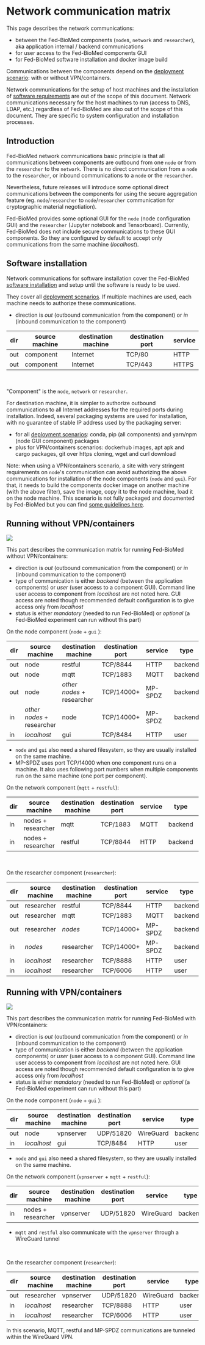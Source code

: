 # Network communication matrix

This page describes the network communications:

- between the Fed-BioMed components (`node`s, `network` and `researcher`), aka application internal / backend communications 
- for user access to the Fed-BioMed components GUI
- for Fed-BioMed software installation and docker image build

Communications between the components depend on the [deployment scenario](/user-guide/deployment/deployment/): with or without VPN/containers.

Network communications for the setup of host machines and the installation of [software requirements](/tutorials/installation/0-basic-software-installation/#software-packages) are out of the scope of this document. Network communications necessary for the host machines to run (access to DNS, LDAP, etc.) regardless of Fed-BioMed are also out of the scope of this document. They are specific to system configuration and installation processes.


## Introduction

Fed-BioMed network communications basic principle is that all communications between components are outbound from one `node` or from the `researcher` to the `network`. There is no direct communication from a `node` to the `researcher`, or inbound communications to a `node` or the `researcher`.

Nevertheless, future releases will introduce some optional direct communications between the components for using the secure aggregation feature (eg. `node`/`researcher` to `node`/`researcher` communication for cryptographic material negotiation).

Fed-BioMed provides some optional GUI for the `node` (node configuration GUI) and the `researcher` (Jupyter notebook and Tensorboard).
Currently, Fed-BioMed does not include secure communications to these GUI components. So they are configured by default to accept only communications from the same machine (*localhost*).


## Software installation

Network communications for software installation cover the Fed-BioMed [software installation](/tutorials/installation/0-basic-software-installation/#fed-biomed-software) and setup until the software is ready to be used.

They cover all [deployment scenarios](/user-guide/deployment/deployment/). If multiple machines are used, each machine needs to authorize these communications.

* direction is *out* (outbound communication from the component) or *in* (inbound communication to the component)

| dir | source machine | destination machine | destination port | service |
| --  | ------------   | -----------------   | --------------   | -----   |
| out | component      | Internet            | TCP/80           | HTTP    |
| out | component      | Internet            | TCP/443          | HTTPS   | 

<br>

"Component" is the `node`, `network` or `researcher`. 

For destination machine, it is simpler to authorize outbound communications to all Internet addresses for the required ports during installation. Indeed, several packaging systems are used for installation, with no guarantee of stable IP address used by the packaging server:

- for all [deployment scenarios](/user-guide/deployment/deployment/): conda, pip (all components) and yarn/npm (node GUI component) packages
- plus for VPN/containers scenarios: dockerhub images, apt apk and cargo packages, git over https cloning, wget and curl download 

Note: when using a VPN/containers scenario, a site with very stringent requirements on `node`'s communication can avoid authorizing the above communications for installation of the node components (`node` and `gui`). For that, it needs to build the components docker image on another machine (with the above filter), save the image, copy it to the node machine, load it on the node machine. This scenario is not fully packaged and documented by Fed-BioMed but you can find [some guidelines here](https://gitlab.inria.fr/fedbiomed/fedbiomed/-/blob/master/envs/vpn/README.md#specific-instructions-building-node-image-on-a-different-machine).


## Running without VPN/containers

<div class="img-content">
    <img src="/assets/img/fedbiomed_matrix_native.png" style="max-width:850px" />
</div>

This part describes the communication matrix for running Fed-BioMed without VPN/containers:

* direction is *out* (outbound communication from the component) or *in* (inbound communication to the component)
* type of communication is either *backend* (between the application components) or *user* (user access to a component GUI). Command line user access to component from *localhost* are not noted here. GUI access are noted though recommended default configuration is to give access only from *localhost*
* status is either *mandatory* (needed to run Fed-BioMed) or *optional* (a Fed-BioMed experiment can run without this part)

On the node component (`node` + `gui` ):

| dir | source machine | destination machine | destination port | service   | type     | status    | comment  |
| --  | ------------   | -----------------   | --------------   | -----     | ------   | --------  | ------   |
| out | node           | restful             | TCP/8844         | HTTP      | backend  | mandatory |          |
| out | node           | mqtt                | TCP/1883         | MQTT      | backend  | mandatory |          |
| out | node           | *other nodes* + researcher | TCP/14000+ | MP-SPDZ   | backend  | optional  | secagg key negotation |
| in  | *other nodes* + researcher | node      | TCP/14000+       | MP-SPDZ   | backend  | optional  | secagg key negotation |
| in  | *localhost*    | gui                 | TCP/8484         | HTTP      | user     | optional  | node GUI |

* `node` and `gui` also need a shared filesystem, so they are usually installed on the same machine.
* MP-SPDZ uses port TCP/14000 when one component runs on a machine. It also uses following port numbers when multiple components run on the same machine (one port per component).

On the network component (`mqtt` + `restful`):

| dir | source machine     | destination machine | destination port | service   | type     | status    | comment |
| --  | ---------------    | -----------------   | --------------   | -----     | ------   | --------  | -----   |
| in  | nodes + researcher | mqtt                | TCP/1883         | MQTT      | backend  | mandatory |         |
| in  | nodes + researcher | restful             | TCP/8844         | HTTP      | backend  | mandatory |         |

<br>

On the researcher component (`researcher`):

| dir | source machine | destination machine | destination port | service   | type     | status    | comment     |
| --  | ------------   | -----------------   | --------------   | -----     | ------   | --------  | -----       |
| out | researcher     | restful             | TCP/8844         | HTTP      | backend  | mandatory |             |
| out | researcher     | mqtt                | TCP/1883         | MQTT      | backend  | mandatory |             |
| out | researcher     | *nodes*             | TCP/14000+       | MP-SPDZ   | backend  | optional  | secagg key negotation |
| in  | *nodes*        | researcher          | TCP/14000+       | MP-SPDZ   | backend  | optional  | secagg key negotation |
| in  | *localhost*    | researcher          | TCP/8888         | HTTP      | user     | optional  | Jupyter     |
| in  | *localhost*    | researcher          | TCP/6006         | HTTP      | user     | optional  | Tensorboard |


## Running with VPN/containers

<div class="img-content">
    <img src="/assets/img/fedbiomed_matrix_vpn.png" style="max-width:850px" />
</div>

This part describes the communication matrix for running Fed-BioMed with VPN/containers:

* direction is *out* (outbound communication from the component) or *in* (inbound communication to the component)
* type of communication is either *backend* (between the application components) or *user* (user access to a component GUI). Command line user access to component from *localhost* are not noted here. GUI access are noted though recommended default configuration is to give access only from *localhost*
* status is either *mandatory* (needed to run Fed-BioMed) or *optional* (a Fed-BioMed experiment can run without this part)

On the node component (`node` + `gui` ):

| dir | source machine | destination machine | destination port | service   | type     | status    | comment  |
| --  | ------------   | -----------------   | --------------   | -----     | ------   | --------  | ------   |
| out | node           | vpnserver           | UDP/51820        | WireGuard | backend  | mandatory |          |
| in  | *localhost*    | gui                 | TCP/8484         | HTTP      | user     | optional  | node GUI |

* `node` and `gui` also need a shared filesystem, so they are usually installed on the same machine.

On the network component (`vpnserver` + `mqtt` + `restful`):

| dir | source machine     | destination machine | destination port | service   | type     | status    | comment |
| --  | ---------------    | -----------------   | --------------   | -----     | ------   | --------  | -----   |
| in  | nodes + researcher | vpnserver           | UDP/51820        | WireGuard | backend  | mandatory |         |

* `mqtt` and `restful` also communicate with the `vpnserver` through a WireGuard tunnel

<br>

On the researcher component (`researcher`):

| dir | source machine | destination machine | destination port | service   | type     | status    | comment     |
| --  | ------------   | -----------------   | --------------   | -----     | ------   | --------  | -----       |
| out | researcher     | vpnserver           | UDP/51820        | WireGuard | backend  | mandatory |             |
| in  | *localhost*    | researcher          | TCP/8888         | HTTP      | user     | optional  | Jupyter     |
| in  | *localhost*    | researcher          | TCP/6006         | HTTP      | user     | optional  | Tensorboard |

In this scenario, MQTT, restful and MP-SPDZ communications are tunneled within the WireGuard VPN.
